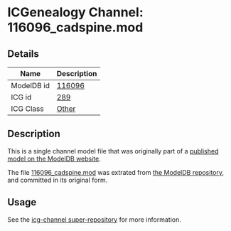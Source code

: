 # ICGenealogy Channel: 116096\_cadspine.mod

## Details

Name | Description
---- | -----------
ModelDB id | [116096](http://senselab.med.yale.edu/ModelDB/ShowModel.cshtml?model=116096)
ICG id | [289](http://icg.neurotheory.ox.ac.uk/channels/other/289)
ICG Class | [Other](http://icg.neurotheory.ox.ac.uk/channels/other)

## Description

This is a single channel model file that was originally part of a [published model on the ModelDB website](http://senselab.med.yale.edu/mModelDB/ShowModel.cshtml?model=116096).

The file [116096\_cadspine.mod](116096_cadspine.mod) was extrated from [the ModelDB repository](http://senselab.med.yale.edu/ModelDB/ShowModel.cshtml?model=116096), and committed in its original form.

## Usage

See the [icg-channel super-repository](https://github.com/icgenealogy/icg-channels) for more information.
